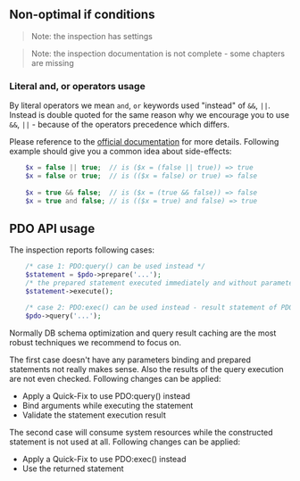 ## Non-optimal if conditions

> Note: the inspection has settings

> Note: the inspection documentation is not complete - some chapters are missing

### Literal and, or operators usage

By literal operators we mean `and`, `or` keywords used "instead" of `&&`, `||`. Instead is double quoted for the same 
 reason why we encourage you to use `&&`, `||` - because of the operators precedence which differs.
 
Please reference to the [official documentation](http://php.net/manual/en/language.operators.logical.php) for more 
details. Following example should give you a common idea about side-effects:

```php
    $x = false || true;  // is ($x = (false || true)) => true
    $x = false or true;  // is (($x = false) or true) => false
    
    $x = true && false;  // is ($x = (true && false)) => false
    $x = true and false; // is (($x = true) and false) => true
```

## PDO API usage

The inspection reports following cases:

```php
    /* case 1: PDO:query() can be used instead */
    $statement = $pdo->prepare('...');
    /* the prepared statement executed immediately and without parameters and result check */
    $statement->execute(); 
```

```php
    /* case 2: PDO:exec() can be used instead - result statement of PDO:query() is not used */
    $pdo->query('...');
```

Normally DB schema optimization and query result caching are the most robust techniques we recommend 
to focus on.

The first case doesn't have any parameters binding and prepared statements not really makes sense. 
Also the results of the query execution are not even checked. Following changes can be applied:

- Apply a Quick-Fix to use PDO:query() instead
- Bind arguments while executing the statement
- Validate the statement execution result

The second case will consume system resources while the constructed statement is not used at all.
Following changes can be applied:

- Apply a Quick-Fix to use PDO:exec() instead
- Use the returned statement
